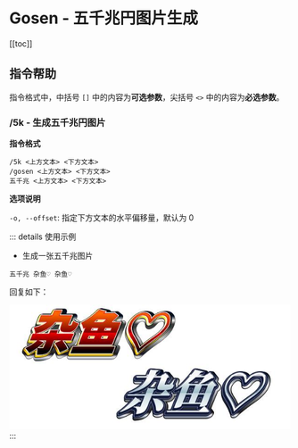 <VersionOutdated />

# Gosen - 五千兆円图片生成

[[toc]]

## 指令帮助

指令格式中，中括号 `[]` 中的内容为**可选参数**，尖括号 `<>` 中的内容为**必选参数**。

### /5k - 生成五千兆円图片

**指令格式**

```
/5k <上方文本> <下方文本>
/gosen <上方文本> <下方文本>
五千兆 <上方文本> <下方文本>
```

**选项说明**

`-o, --offset`: 指定下方文本的水平偏移量，默认为 0

::: details 使用示例
- 生成一张五千兆图片
```
五千兆 杂鱼♡ 杂鱼♡
```
回复如下：

![5k sample](../images/5k-sample.jpg)
:::